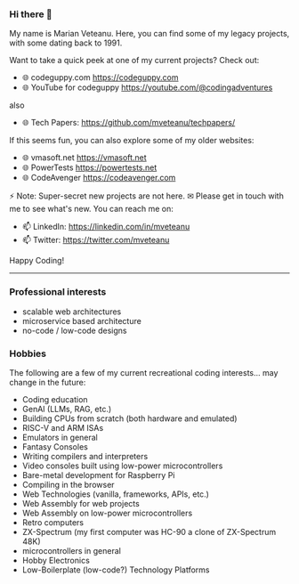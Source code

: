 ### Hi there 👋

My name is Marian Veteanu. Here, you can find some of my legacy projects, with some dating back to 1991.

Want to take a quick peek at one of my current projects? Check out:

- 🌐 codeguppy.com https://codeguppy.com
- 🌐 YouTube for codeguppy https://youtube.com/@codingadventures

also
- 🌐 Tech Papers: https://github.com/mveteanu/techpapers/

If this seems fun, you can also explore some of my older websites:

- 🌐 vmasoft.net https://vmasoft.net
- 🌐 PowerTests https://powertests.net
- 🌐 CodeAvenger https://codeavenger.com

⚡ Note: Super-secret new projects are not here. ✉ Please get in touch with me to see what's new. You can reach me on:

- 📫 LinkedIn: https://linkedin.com/in/mveteanu
- 📫 Twitter: https://twitter.com/mveteanu

Happy Coding!

---

### Professional interests

- scalable web architectures
- microservice based architecture
- no-code / low-code designs

### Hobbies

The following are a few of my current recreational coding interests... may change in the future:

- Coding education
- GenAI (LLMs, RAG, etc.)
- Building CPUs from scratch (both hardware and emulated)
- RISC-V and ARM ISAs
- Emulators in general
- Fantasy Consoles
- Writing compilers and interpreters
- Video consoles built using low-power microcontrollers
- Bare-metal development for Raspberry Pi
- Compiling in the browser
- Web Technologies (vanilla, frameworks, APIs, etc.)
- Web Assembly for web projects
- Web Assembly on low-power microcontrollers
- Retro computers
- ZX-Spectrum (my first computer was HC-90 a clone of ZX-Spectrum 48K)
- microcontrollers in general
- Hobby Electronics
- Low-Boilerplate (low-code?) Technology Platforms

